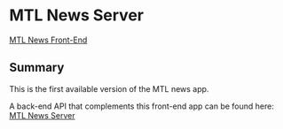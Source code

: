 # MTL News Server

[MTL News Front-End](https://mtl-news.netlify.app/)

## Summary

This is the first available version of the MTL news app.

A back-end API that complements this front-end app can be found here: [MTL News Server](https://github.com/parrais/mtl-news-backend)
